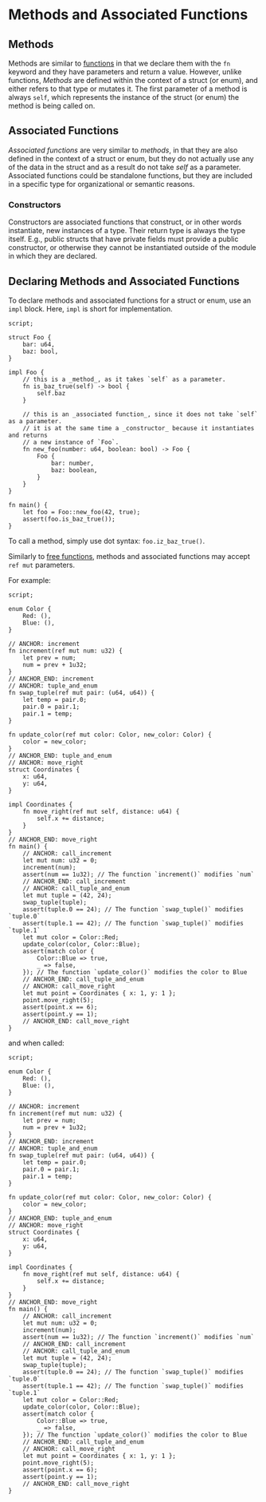# Methods and Associated Functions

<!-- This section should explain methods & associated functions in Sway -->
<!-- methods_af:example:start -->
## Methods

Methods are similar to [functions](functions.md) in that we declare them with the `fn` keyword and they have parameters and return a value. However, unlike functions, _Methods_ are defined within the context of a struct (or enum), and either refers to that type or mutates it. The first parameter of a method is always `self`, which represents the instance of the struct (or enum) the method is being called on.

## Associated Functions

_Associated functions_ are very similar to _methods_, in that they are also defined in the context of a struct or enum, but they do not actually use any of the data in the struct and as a result do not take _self_ as a parameter. Associated functions could be standalone functions, but they are included in a specific type for organizational or semantic reasons.

### Constructors

Constructors are associated functions that construct, or in other words instantiate, new instances of a type. Their return type is always the type itself. E.g., public structs that have private fields must provide a public constructor, or otherwise they cannot be instantiated outside of the module in which they are declared.

## Declaring Methods and Associated Functions

To declare methods and associated functions for a struct or enum, use an `impl` block. Here, `impl` is short for implementation.
<!-- methods_af:example:end -->

```sway
script;

struct Foo {
    bar: u64,
    baz: bool,
}

impl Foo {
    // this is a _method_, as it takes `self` as a parameter.
    fn is_baz_true(self) -> bool {
        self.baz
    }

    // this is an _associated function_, since it does not take `self` as a parameter.
    // it is at the same time a _constructor_ because it instantiates and returns
    // a new instance of `Foo`.
    fn new_foo(number: u64, boolean: bool) -> Foo {
        Foo {
            bar: number,
            baz: boolean,
        }
    }
}

fn main() {
    let foo = Foo::new_foo(42, true);
    assert(foo.is_baz_true());
}
```

<!-- This section should explain how to call a method -->
<!-- call_method:example:start -->
To call a method, simply use dot syntax: `foo.iz_baz_true()`.
<!-- call_method:example:end -->

<!-- This section should explain how methods + assoc. fns can accept `ref mut` params -->
<!-- ref_mut:example:start -->
Similarly to [free functions](functions.md), methods and associated functions may accept `ref mut` parameters.
<!-- ref_mut:example:end -->

For example:

```sway
script;

enum Color {
    Red: (),
    Blue: (),
}

// ANCHOR: increment
fn increment(ref mut num: u32) {
    let prev = num;
    num = prev + 1u32;
}
// ANCHOR_END: increment
// ANCHOR: tuple_and_enum
fn swap_tuple(ref mut pair: (u64, u64)) {
    let temp = pair.0;
    pair.0 = pair.1;
    pair.1 = temp;
}

fn update_color(ref mut color: Color, new_color: Color) {
    color = new_color;
}
// ANCHOR_END: tuple_and_enum
// ANCHOR: move_right
struct Coordinates {
    x: u64,
    y: u64,
}

impl Coordinates {
    fn move_right(ref mut self, distance: u64) {
        self.x += distance;
    }
}
// ANCHOR_END: move_right
fn main() {
    // ANCHOR: call_increment
    let mut num: u32 = 0;
    increment(num);
    assert(num == 1u32); // The function `increment()` modifies `num`
    // ANCHOR_END: call_increment
    // ANCHOR: call_tuple_and_enum
    let mut tuple = (42, 24);
    swap_tuple(tuple);
    assert(tuple.0 == 24); // The function `swap_tuple()` modifies `tuple.0`
    assert(tuple.1 == 42); // The function `swap_tuple()` modifies `tuple.1`
    let mut color = Color::Red;
    update_color(color, Color::Blue);
    assert(match color {
        Color::Blue => true,
        _ => false,
    }); // The function `update_color()` modifies the color to Blue
    // ANCHOR_END: call_tuple_and_enum
    // ANCHOR: call_move_right
    let mut point = Coordinates { x: 1, y: 1 };
    point.move_right(5);
    assert(point.x == 6);
    assert(point.y == 1);
    // ANCHOR_END: call_move_right
}
```

and when called:

```sway
script;

enum Color {
    Red: (),
    Blue: (),
}

// ANCHOR: increment
fn increment(ref mut num: u32) {
    let prev = num;
    num = prev + 1u32;
}
// ANCHOR_END: increment
// ANCHOR: tuple_and_enum
fn swap_tuple(ref mut pair: (u64, u64)) {
    let temp = pair.0;
    pair.0 = pair.1;
    pair.1 = temp;
}

fn update_color(ref mut color: Color, new_color: Color) {
    color = new_color;
}
// ANCHOR_END: tuple_and_enum
// ANCHOR: move_right
struct Coordinates {
    x: u64,
    y: u64,
}

impl Coordinates {
    fn move_right(ref mut self, distance: u64) {
        self.x += distance;
    }
}
// ANCHOR_END: move_right
fn main() {
    // ANCHOR: call_increment
    let mut num: u32 = 0;
    increment(num);
    assert(num == 1u32); // The function `increment()` modifies `num`
    // ANCHOR_END: call_increment
    // ANCHOR: call_tuple_and_enum
    let mut tuple = (42, 24);
    swap_tuple(tuple);
    assert(tuple.0 == 24); // The function `swap_tuple()` modifies `tuple.0`
    assert(tuple.1 == 42); // The function `swap_tuple()` modifies `tuple.1`
    let mut color = Color::Red;
    update_color(color, Color::Blue);
    assert(match color {
        Color::Blue => true,
        _ => false,
    }); // The function `update_color()` modifies the color to Blue
    // ANCHOR_END: call_tuple_and_enum
    // ANCHOR: call_move_right
    let mut point = Coordinates { x: 1, y: 1 };
    point.move_right(5);
    assert(point.x == 6);
    assert(point.y == 1);
    // ANCHOR_END: call_move_right
}
```
